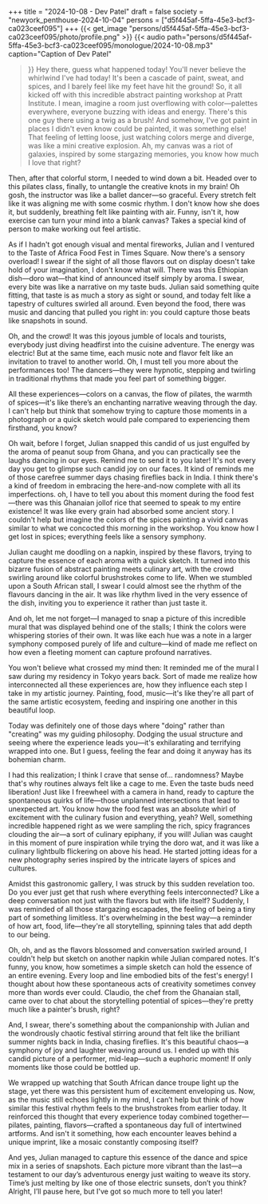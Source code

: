+++
title = "2024-10-08 - Dev Patel"
draft = false
society = "newyork_penthouse-2024-10-04"
persons = ["d5f445af-5ffa-45e3-bcf3-ca023ceef095"]
+++
{{< get_image "persons/d5f445af-5ffa-45e3-bcf3-ca023ceef095/photo/profile.png" >}}
{{< audio
    path="persons/d5f445af-5ffa-45e3-bcf3-ca023ceef095/monologue/2024-10-08.mp3" 
    caption="Caption of Dev Patel"
>}}
Hey there, guess what happened today!
You'll never believe the whirlwind I've had today! It's been a cascade of paint, sweat, and spices, and I barely feel like my feet have hit the ground! So, it all kicked off with this incredible abstract painting workshop at Pratt Institute. I mean, imagine a room just overflowing with color—palettes everywhere, everyone buzzing with ideas and energy. There's this one guy there using a twig as a brush! And somehow, I've got paint in places I didn't even know could be painted, it was something else! That feeling of letting loose, just watching colors merge and diverge, was like a mini creative explosion. Ah, my canvas was a riot of galaxies, inspired by some stargazing memories, you know how much I love that right?

Then, after that colorful storm, I needed to wind down a bit. Headed over to this pilates class, finally, to untangle the creative knots in my brain! Oh gosh, the instructor was like a ballet dancer—so graceful. Every stretch felt like it was aligning me with some cosmic rhythm. I don't know how she does it, but suddenly, breathing felt like painting with air. Funny, isn't it, how exercise can turn your mind into a blank canvas? Takes a special kind of person to make working out feel artistic.

As if I hadn't got enough visual and mental fireworks, Julian and I ventured to the Taste of Africa Food Fest in Times Square. Now there's a sensory overload! I swear if the sight of all those flavors out on display doesn't take hold of your imagination, I don't know what will. There was this Ethiopian dish—doro wat—that kind of announced itself simply by aroma. I swear, every bite was like a narrative on my taste buds. Julian said something quite fitting, that taste is as much a story as sight or sound, and today felt like a tapestry of cultures swirled all around. Even beyond the food, there was music and dancing that pulled you right in: you could capture those beats like snapshots in sound.

Oh, and the crowd! It was this joyous jumble of locals and tourists, everybody just diving headfirst into the cuisine adventure. The energy was electric! But at the same time, each music note and flavor felt like an invitation to travel to another world. Oh, I must tell you more about the performances too! The dancers—they were hypnotic, stepping and twirling in traditional rhythms that made you feel part of something bigger.

All these experiences—colors on a canvas, the flow of pilates, the warmth of spices—it's like there’s an enchanting narrative weaving through the day. I can't help but think that somehow trying to capture those moments in a photograph or a quick sketch would pale compared to experiencing them firsthand, you know?

Oh wait, before I forget, Julian snapped this candid of us just engulfed by the aroma of peanut soup from Ghana, and you can practically see the laughs dancing in our eyes. Remind me to send it to you later! It's not every day you get to glimpse such candid joy on our faces. It kind of reminds me of those carefree summer days chasing fireflies back in India. I think there's a kind of freedom in embracing the here-and-now complete with all its imperfections.
oh, I have to tell you about this moment during the food fest—there was this Ghanaian jollof rice that seemed to speak to my entire existence! It was like every grain had absorbed some ancient story. I couldn't help but imagine the colors of the spices painting a vivid canvas similar to what we concocted this morning in the workshop. You know how I get lost in spices; everything feels like a sensory symphony.

Julian caught me doodling on a napkin, inspired by these flavors, trying to capture the essence of each aroma with a quick sketch. It turned into this bizarre fusion of abstract painting meets culinary art, with the crowd swirling around like colorful brushstrokes come to life. When we stumbled upon a South African stall, I swear I could almost see the rhythm of the flavours dancing in the air. It was like rhythm lived in the very essence of the dish, inviting you to experience it rather than just taste it.

And oh, let me not forget—I managed to snap a picture of this incredible mural that was displayed behind one of the stalls; I think the colors were whispering stories of their own. It was like each hue was a note in a larger symphony composed purely of life and culture—kind of made me reflect on how even a fleeting moment can capture profound narratives. 

You won't believe what crossed my mind then: It reminded me of the mural I saw during my residency in Tokyo years back. Sort of made me realize how interconnected all these experiences are, how they influence each step I take in my artistic journey. Painting, food, music—it's like they're all part of the same artistic ecosystem, feeding and inspiring one another in this beautiful loop. 

Today was definitely one of those days where "doing" rather than "creating" was my guiding philosophy. Dodging the usual structure and seeing where the experience leads you—it's exhilarating and terrifying wrapped into one. But I guess, feeling the fear and doing it anyway has its bohemian charm.

I had this realization; I think I crave that sense of... randomness? Maybe that's why routines always felt like a cage to me. Even the taste buds need liberation! Just like I freewheel with a camera in hand, ready to capture the spontaneous quirks of life—those unplanned intersections that lead to unexpected art.
 You know how the food fest was an absolute whirl of excitement with the culinary fusion and everything, yeah? Well, something incredible happened right as we were sampling the rich, spicy fragrances clouding the air—a sort of culinary epiphany, if you will! Julian was caught in this moment of pure inspiration while trying the doro wat, and it was like a culinary lightbulb flickering on above his head. He started jotting ideas for a new photography series inspired by the intricate layers of spices and cultures.

Amidst this gastronomic gallery, I was struck by this sudden revelation too. Do you ever just get that rush where everything feels interconnected? Like a deep conversation not just with the flavors but with life itself? Suddenly, I was reminded of all those stargazing escapades, the feeling of being a tiny part of something limitless. It's overwhelming in the best way—a reminder of how art, food, life—they're all storytelling, spinning tales that add depth to our being.

Oh, oh, and as the flavors blossomed and conversation swirled around, I couldn't help but sketch on another napkin while Julian compared notes. It's funny, you know, how sometimes a simple sketch can hold the essence of an entire evening. Every loop and line embodied bits of the fest's energy! I thought about how these spontaneous acts of creativity sometimes convey more than words ever could. Claudio, the chef from the Ghanaian stall, came over to chat about the storytelling potential of spices—they're pretty much like a painter's brush, right?

And, I swear, there's something about the companionship with Julian and the wondrously chaotic festival stirring around that felt like the brilliant summer nights back in India, chasing fireflies. It's this beautiful chaos—a symphony of joy and laughter weaving around us. I ended up with this candid picture of a performer, mid-leap—such a euphoric moment! If only moments like those could be bottled up.

We wrapped up watching that South African dance troupe light up the stage, yet there was this persistent hum of excitement enveloping us. Now, as the music still echoes lightly in my mind, I can’t help but think of how similar this festival rhythm feels to the brushstrokes from earlier today. It reinforced this thought that every experience today combined together—pilates, painting, flavors—crafted a spontaneous day full of intertwined artforms. And isn't it something, how each encounter leaves behind a unique imprint, like a mosaic constantly composing itself?

And yes, Julian managed to capture this essence of the dance and spice mix in a series of snapshots. Each picture more vibrant than the last—a testament to our day’s adventurous energy just waiting to weave its story. Time’s just melting by like one of those electric sunsets, don’t you think?
Alright, I’ll pause here, but I've got so much more to tell you later!
